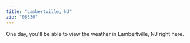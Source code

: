 ```yaml
---
title: "Lambertville, NJ"
zip: "08530"
---
```


One day, you'll be able to view the weather in Lambertville, NJ right here.